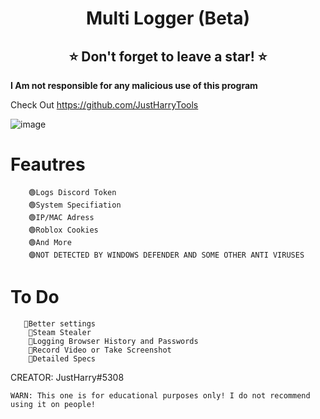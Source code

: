 <h1 align="center">Multi Logger (Beta)</h1>
<h2 align="center">⭐ Don't forget to leave a star! ⭐</h2>

**I Am not responsible for any malicious use of this program**
 
Check Out https://github.com/JustHarryTools 

![image](https://i.imgur.com/6BAJJ7e.png)

# Feautres
	    🟢Logs Discord Token
        🟢System Specifiation
        🟢IP/MAC Adress
        🟢Roblox Cookies
        🟢And More
        🟣NOT DETECTED BY WINDOWS DEFENDER AND SOME OTHER ANTI VIRUSES
         
# To Do
	   💎Better settings
        💎Steam Stealer
        💎Logging Browser History and Passwords
        💎Record Video or Take Screenshot
        💎Detailed Specs

CREATOR: JustHarry#5308

`WARN: This one is for educational purposes only! I do not recommend using it on people!`
